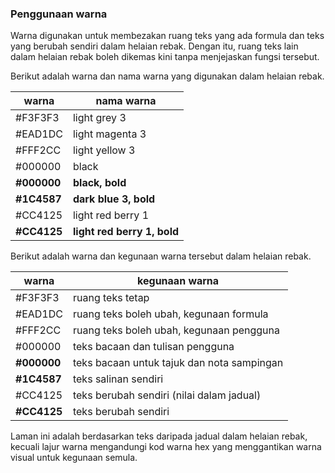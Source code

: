 ---
---

### Penggunaan warna

Warna digunakan untuk membezakan ruang teks yang ada formula
dan teks yang berubah sendiri dalam helaian rebak. Dengan
itu, ruang teks lain dalam helaian rebak boleh dikemas kini
tanpa menjejaskan fungsi tersebut.

Berikut adalah warna dan nama warna yang digunakan dalam
helaian rebak.

| warna       | nama warna                  |
| ----------- | --------------------------- |
| #F3F3F3     | light grey 3                |
| #EAD1DC     | light magenta 3             |
| #FFF2CC     | light yellow 3              |
| #000000     | black                       |
| **#000000** | **black, bold**             |
| **#1C4587** | **dark blue 3, bold**       |
| #CC4125     | light red berry 1           |
| **#CC4125** | **light red berry 1, bold** |

Berikut adalah warna dan kegunaan warna tersebut dalam
helaian rebak.

| warna       | kegunaan warna                             |
| ----------- | ------------------------------------------ |
| #F3F3F3     | ruang teks tetap                           |
| #EAD1DC     | ruang teks boleh ubah, kegunaan formula    |
| #FFF2CC     | ruang teks boleh ubah, kegunaan pengguna   |
| #000000     | teks bacaan dan tulisan pengguna           |
| **#000000** | teks bacaan untuk tajuk dan nota sampingan |
| **#1C4587** | teks salinan sendiri                       |
| #CC4125     | teks berubah sendiri (nilai dalam jadual)  |
| **#CC4125** | teks berubah sendiri                       |

Laman ini adalah berdasarkan teks daripada jadual dalam
helaian rebak, kecuali lajur warna mengandungi kod warna hex
yang menggantikan warna visual untuk kegunaan semula.
